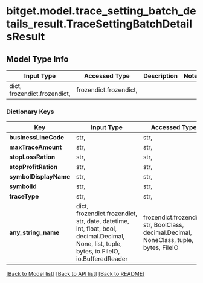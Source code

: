 # bitget.model.trace_setting_batch_details_result.TraceSettingBatchDetailsResult

## Model Type Info
Input Type | Accessed Type | Description | Notes
------------ | ------------- | ------------- | -------------
dict, frozendict.frozendict,  | frozendict.frozendict,  |  | 

### Dictionary Keys
Key | Input Type | Accessed Type | Description | Notes
------------ | ------------- | ------------- | ------------- | -------------
**businessLineCode** | str,  | str,  |  | [optional] 
**maxTraceAmount** | str,  | str,  |  | [optional] 
**stopLossRation** | str,  | str,  |  | [optional] 
**stopProfitRation** | str,  | str,  |  | [optional] 
**symbolDisplayName** | str,  | str,  |  | [optional] 
**symbolId** | str,  | str,  |  | [optional] 
**traceType** | str,  | str,  |  | [optional] 
**any_string_name** | dict, frozendict.frozendict, str, date, datetime, int, float, bool, decimal.Decimal, None, list, tuple, bytes, io.FileIO, io.BufferedReader | frozendict.frozendict, str, BoolClass, decimal.Decimal, NoneClass, tuple, bytes, FileIO | any string name can be used but the value must be the correct type | [optional]

[[Back to Model list]](../../README.md#documentation-for-models) [[Back to API list]](../../README.md#documentation-for-api-endpoints) [[Back to README]](../../README.md)

